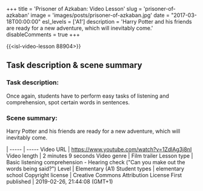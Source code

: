 +++
title = 'Prisoner of Azkaban: Video Lesson'
slug = 'prisoner-of-azkaban'
image = 'images/posts/prisoner-of-azkaban.jpg'
date = "2017-03-18T00:00:00"
esl_levels = ['A1']
description = 'Harry Potter and his friends are ready for a new adventure, which will inevitably come.'
disableComments = true
+++

{{<isl-video-lesson 88904>}}

## Task description & scene summary
### Task description:
Once again, students have to perform easy tasks of listening and comprehension, spot certain words in sentences.
### Scene summary:
Harry Potter and his friends are ready for a new adventure, which will inevitably come.

 | 
----- | -----
Video URL | https://www.youtube.com/watch?v=1ZdlAg3j8nI
Video length | 2 minutes 9 seconds
Video genre | Film trailer
Lesson type | Basic listening comprehension - Hearing check ("Can you make out the words being said?")
Level | Elementary (A1)
Student types | elementary school
Copyright license | Creative Commons Attribution License
First published | 2019-02-26, 21:44:08 (GMT+1)

